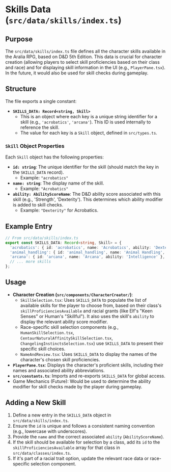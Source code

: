 
# Skills Data (`src/data/skills/index.ts`)

## Purpose

The `src/data/skills/index.ts` file defines all the character skills available in the Aralia RPG, based on D&D 5th Edition. This data is crucial for character creation (allowing players to select skill proficiencies based on their class and race) and for displaying skill information in the UI (e.g., `PlayerPane.tsx`). In the future, it would also be used for skill checks during gameplay.

## Structure

The file exports a single constant:

*   **`SKILLS_DATA: Record<string, Skill>`**
    *   This is an object where each key is a unique string identifier for a skill (e.g., `'acrobatics'`, `'arcana'`). This ID is used internally to reference the skill.
    *   The value for each key is a `Skill` object, defined in `src/types.ts`.

### `Skill` Object Properties

Each `Skill` object has the following properties:

*   **`id: string`**: The unique identifier for the skill (should match the key in the `SKILLS_DATA` record).
    *   Example: `"acrobatics"`
*   **`name: string`**: The display name of the skill.
    *   Example: `"Acrobatics"`
*   **`ability: AbilityScoreName`**: The D&D ability score associated with this skill (e.g., 'Strength', 'Dexterity'). This determines which ability modifier is added to skill checks.
    *   Example: `"Dexterity"` for Acrobatics.

## Example Entry

```typescript
// From src/data/skills/index.ts
export const SKILLS_DATA: Record<string, Skill> = {
  'acrobatics': { id: 'acrobatics', name: 'Acrobatics', ability: 'Dexterity' },
  'animal_handling': { id: 'animal_handling', name: 'Animal Handling', ability: 'Wisdom' },
  'arcana': { id: 'arcana', name: 'Arcana', ability: 'Intelligence' },
  // ... more skills
};
```

## Usage

*   **Character Creation (`src/components/CharacterCreator/`)**:
    *   `SkillSelection.tsx`: Uses `SKILLS_DATA` to populate the list of available skills for the player to choose from, based on their class's `skillProficienciesAvailable` and racial grants (like Elf's "Keen Senses" or Human's "Skillful"). It also uses the skill's `ability` to display the relevant ability score modifier.
    *   Race-specific skill selection components (e.g., `HumanSkillSelection.tsx`, `CentaurNaturalAffinitySkillSelection.tsx`, `ChangelingInstinctsSelection.tsx`) use `SKILLS_DATA` to present their specific skill choices.
    *   `NameAndReview.tsx`: Uses `SKILLS_DATA` to display the names of the character's chosen skill proficiencies.
*   **`PlayerPane.tsx`**: Displays the character's proficient skills, including their names and associated ability abbreviations.
*   **`src/constants.ts`**: Imports and re-exports `SKILLS_DATA` for global access.
*   Game Mechanics (Future): Would be used to determine the ability modifier for skill checks made by the player during gameplay.

## Adding a New Skill

1.  Define a new entry in the `SKILLS_DATA` object in `src/data/skills/index.ts`.
2.  Ensure the `id` is unique and follows a consistent naming convention (e.g., lowercase with underscores).
3.  Provide the `name` and the correct associated `ability` (`AbilityScoreName`).
4.  If the skill should be available for selection by a class, add its `id` to the `skillProficienciesAvailable` array for that class in `src/data/classes/index.ts`.
5.  If it's part of a racial trait option, update the relevant race data or race-specific selection component.
